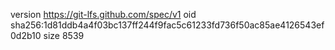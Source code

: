 version https://git-lfs.github.com/spec/v1
oid sha256:1d81ddb4a4f03bc137ff244f9fac5c61233fd736f50ac85ae4126543ef0d2b10
size 8539
